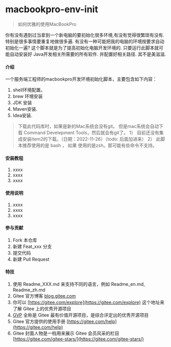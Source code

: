 # macbookpro-env-init

> 如何优雅的使用MacBookPro

你有没有遇到过当拿到一个新电脑的要初始化很多环境,有没有觉得很繁琐有没有. 特别是很多事情要重复地做很多遍. 有没有一种可能把我的电脑的环境按要求自动初始化一遍? 这个脚本就是为了提高初始化电脑开发环境的. 只要运行此脚本就可能自动安装好 Java开发相关所需要的所有软件. 并配置好相关路径. 其不是美滋滋. 

#### 介绍

一个服务端工程师的macbookpro开发环境初始化脚本，主要包含如下内容：
1. shell环境配置。
2. brew 环境安装
3. JDK 安装
4. Maven安装.
5. Idea安装.

> 下载此代码库时，如果是新的Mac系统会没有git。 但是mac系统会自动下载 Command Develepment Tools，然后就会有git了。 
> 1） 目前还没有集成安装item2的下载。（日期：2022-11-26）（todo: 后面加进来）
> 2） 此脚本推荐使用的是 bash ， 如果 使用的是zsh。那可能有些命令不支持。


#### 安装教程

1.  xxxx
2.  xxxx
3.  xxxx

#### 使用说明

1.  xxxx
2.  xxxx
3.  xxxx

#### 参与贡献

1.  Fork 本仓库
2.  新建 Feat_xxx 分支
3.  提交代码
4.  新建 Pull Request


#### 特技

1.  使用 Readme\_XXX.md 来支持不同的语言，例如 Readme\_en.md, Readme\_zh.md
2.  Gitee 官方博客 [blog.gitee.com](https://blog.gitee.com)
3.  你可以 [https://gitee.com/explore](https://gitee.com/explore) 这个地址来了解 Gitee 上的优秀开源项目
4.  [GVP](https://gitee.com/gvp) 全称是 Gitee 最有价值开源项目，是综合评定出的优秀开源项目
5.  Gitee 官方提供的使用手册 [https://gitee.com/help](https://gitee.com/help)
6.  Gitee 封面人物是一档用来展示 Gitee 会员风采的栏目 [https://gitee.com/gitee-stars/](https://gitee.com/gitee-stars/)
